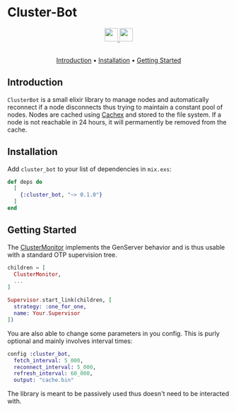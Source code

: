# Cluster-Bot

<div align="center">
  <a href="https://elixir-lang.org/">
    <img
      src="https://img.shields.io/badge/Written%20in-elixir-%237C6D91?style=for-the-badge"
      height="30"
    />
  </a>
  <a href="https://hex.pm/packages/cluster_bot">
    <img
      src="https://img.shields.io/badge/hex.pm-cluster_bot-%23333333?style=for-the-badge"
      height="30"
    />
  </a>
</div>

<br>

<p align="center">
  <a href="#introduction">Introduction</a> •
  <a href="#installation">Installation</a> •
  <a href="#getting-started">Getting Started</a>
</p>

## Introduction

`ClusterBot` is a small elixir library to manage nodes and automatically reconnect if a node disconnects thus trying to maintain a constant pool of nodes.
Nodes are cached using [Cachex](https://hexdocs.pm/cachex/Cachex.html) and stored to the file system.
If a node is not reachable in 24 hours, it will permamently be removed from the cache.

## Installation

<!-- https://hex.pm/docs/publish -->

Add `cluster_bot` to your list of dependencies in `mix.exs`:

```elixir
def deps do
  [
    {:cluster_bot, "~> 0.1.0"}
  ]
end
```

## Getting Started

The [ClusterMonitor](https://hexdocs.pm/cluster_bot/ClusterMonitor.html) implements the GenServer behavior and is thus usable with a standard OTP supervision tree.

```ex
children = [
  ClusterMonitor,
  ...
]

Supervisor.start_link(children, [
  strategy: :one_for_one,
  name: Your.Supervisor
])
```

You are also able to change some parameters in you config.
This is purly optional and mainly involves interval times:

```ex
config :cluster_bot,
  fetch_interval: 5_000,
  reconnect_interval: 5_000, 
  refresh_interval: 60_000,
  output: "cache.bin"
```

The library is meant to be passively used thus doesn't need to be interacted with.